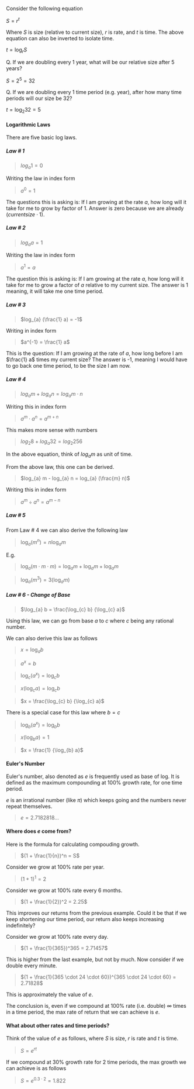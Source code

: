 Consider the following equation


$S = r^t$


Where $S$ is size (relative to current size), $r$ is rate, and $t$ is time. The above equation can also be inverted to isolate time.


$t = \log_{r} S$


Q. If we are doubling every 1 year, what will be our relative size after 5 years?

$S = 2^5 = 32$


Q. If we are doubling every 1 time period (e.g. year), after how many time periods will our size be 32?

$t = \log_{2} 32 = 5$


#### Logarithmic Laws
There are five basic log laws.  

##### Law # 1

> $log_{a} 1 = 0$

Writing the law in index form

> $a^0 = 1$

The questions this is asking is: If I am growing at the rate $a$, how long will it take for me to grow by factor of 1. Answer is zero because we are already $(current size \cdot 1)$.


##### Law # 2

> $log_{a} a = 1$

Writing the law in index form

> $a^1 = a$

The question this is asking is: If I am growing at the rate $a$, how long will it take for me to grow a factor of $a$ relative to my current size. The answer is 1 meaning, it will take me one time period.


##### Law # 3

> $log_{a} (\frac{1} a) = -1$

Writing in index form

>  $a^{-1} = \frac{1} a$

This is the question: If I am growing at the rate of $a$, how long before I am $\frac{1} a$ times my current size?
The answer is -1, meaning I would have to go back one time period, to be the size I am now.


##### Law # 4

> $log_{a} m + log_{a} n = log_{a} m \cdot n$

Writing this in index form

> $a^m \cdot a^n = a^{m+n}$

This makes more sense with numbers

> $log_{2} 8 + log_{a} 32 = log_{2} 256$

In the above equation, think of $log_{a} m$ as unit of time. 

From the above law, this one can be derived.

> $log_{a} m - log_{a} n = log_{a} (\frac{m} n)$

Writing this in index form

> $a^m \div a^n = a^{m-n}$


##### Law # 5
From Law # 4 we can also derive the following law

> $\log_{a} (m^n) = n\log_{a} m$

E.g.

> $\log_{a} (m\cdot m\cdot m) = \log_{a} m + \log_{a} m + \log_{a} m$

> $\log_{a} (m^3) = 3 (\log_{a} m)$


##### Law # 6 - Change of Base

> $\log_{a} b = \frac{\log_{c} b} {\log_{c} a}$

Using this law, we can go from base $a$ to $c$ where $c$ being any rational number.

We can also derive this law as follows

> $x = \log_{a} b$

> $a^x = b$

> $\log_{c} (a^x) = \log_{c} b$

> $x(\log_{c} a) = \log_{c} b$

> $x = \frac{\log_{c} b} {\log_{c} a}$


There is a special case for this law where $b=c$

> $\log_{b} (a^x) = \log_{b} b$

> $x(\log_{b} a) = 1$

> $x = \frac{1} {\log_{b} a}$


#### Euler's Number

Euler's number, also denoted as $e$ is frequently used as base of log. It is defined as the maximum compounding at 100% growth rate, for one time period.

$e$ is an irrational number (like $\pi$) which keeps going and the numbers never repeat themselves.

> $e = 2.7182818...$


#### Where does $e$ come from?

Here is the formula for calculating compouding growth.

> $(1 + \frac{1}{n})^n = S$

Consider we grow at 100% rate per year.

> $(1 + 1)^1 = 2$

Consider we grow at 100% rate every 6 months.

> $(1 + \frac{1}{2})^2 = 2.25$

This improves our returns from the previous example. Could it be that if we keep shortening our time period, our return also keeps increasing indefinitely?

Consider we grow at 100% rate every day.

> $(1 + \frac{1}{365})^365 = 2.71457$

This is higher from the last example, but not by much. Now consider if we double every minute.

> $(1 + \frac{1}{365 \cdot 24 \cdot 60})^{365 \cdot 24 \cdot 60} = 2.71828$

This is approximately the value of $e$.

The conclusion is, even if we compound at 100% rate (i.e. double) $∞$ times in a time period, the max rate of return that we can achieve is $e$.   


#### What about other rates and time periods?

Think of the value of $e$ as follows, where $S$ is size, $r$ is rate and $t$ is time.

> $S = e^{rt}$

If we compound at 30% growth rate for 2 time periods, the max growth we can achieve is as follows

> $S = e^{0.3 \cdot 2} = 1.822$
